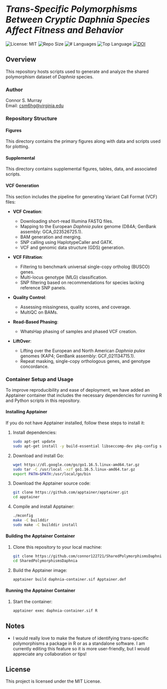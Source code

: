 # *Trans-Specific Polymorphisms Between Cryptic Daphnia Species Affect Fitness and Behavior*

![License: MIT](https://img.shields.io/badge/License-MIT-blue)
![Repo Size](https://img.shields.io/github/repo-size/connor122721/SharedPolymorphismsDaphnia)
![# Languages](https://img.shields.io/github/languages/count/connor122721/SharedPolymorphismsDaphnia)
![Top Language](https://img.shields.io/github/languages/top/connor122721/SharedPolymorphismsDaphnia)
[![DOI](https://img.shields.io/badge/DOI-10.1101%2Fmec.17632-blue)](https://doi.org/10.1111/mec.17632)

## Overview

This repository hosts scripts used to generate and analyze the shared polymorphism dataset of *Daphnia* species.

### Author
Connor S. Murray  
Email: [csm6hg@virginia.edu](mailto:csm6hg@virginia.edu)

### Repository Structure

#### Figures
This directory contains the primary figures along with data and scripts used for plotting.

#### Supplemental
This directory contains supplemental figures, tables, data, and associated scripts.

#### VCF Generation
This section includes the pipeline for generating Variant Call Format (VCF) files:

- **VCF Creation**:  
  - Downloading short-read Illumina FASTQ files.  
  - Mapping to the European *Daphnia pulex* genome (D84A; GenBank assembly: GCA_023526725.1).  
  - BAM generation and merging.  
  - SNP calling using HaplotypeCaller and GATK.  
  - VCF and genomic data structure (GDS) generation.  

- **VCF Filtration**:  
  - Filtering to benchmark universal single-copy ortholog (BUSCO) genes.  
  - Multi-locus genotype (MLG) classification.  
  - SNP filtering based on recommendations for species lacking reference SNP panels.  

- **Quality Control**:  
  - Assessing missingness, quality scores, and coverage.  
  - MultiQC on BAMs.

- **Read-Based Phasing**:  
  - WhatsHap phasing of samples and phased VCF creation.

- **LiftOver**:  
  - Lifting over the European and North American *Daphnia pulex* genomes (KAP4; GenBank assembly: GCF_021134715.1).  
  - Repeat masking, single-copy orthologous genes, and genotype concordance.

### Container Setup and Usage

To improve reproducibility and ease of deployment, we have added an Apptainer container that includes the necessary dependencies for running R and Python scripts in this repository.

#### Installing Apptainer

If you do not have Apptainer installed, follow these steps to install it:

1. Install dependencies:
   ```sh
   sudo apt-get update
   sudo apt-get install -y build-essential libseccomp-dev pkg-config squashfs-tools cryptsetup
   ```

2. Download and install Go:
   ```sh
   wget https://dl.google.com/go/go1.16.5.linux-amd64.tar.gz
   sudo tar -C /usr/local -xzf go1.16.5.linux-amd64.tar.gz
   export PATH=$PATH:/usr/local/go/bin
   ```

3. Download the Apptainer source code:
   ```sh
   git clone https://github.com/apptainer/apptainer.git
   cd apptainer
   ```

4. Compile and install Apptainer:
   ```sh
   ./mconfig
   make -C builddir
   sudo make -C builddir install
   ```

#### Building the Apptainer Container

1. Clone this repository to your local machine:
   ```sh
   git clone https://github.com/connor122721/SharedPolymorphismsDaphnia.git
   cd SharedPolymorphismsDaphnia
   ```

2. Build the Apptainer image:
   ```sh
   apptainer build daphnia-container.sif Apptainer.def
   ```

#### Running the Apptainer Container

1. Start the container:
   ```sh
   apptainer exec daphnia-container.sif R
   ```

## Notes
- I would really love to make the feature of identifying trans-specific polymorphisms a package in R or as a standalone software. I am currently editing this feature so it is more user-friendly, but I would appreciate any collaboration or tips!
  
## License
This project is licensed under the MIT License.
